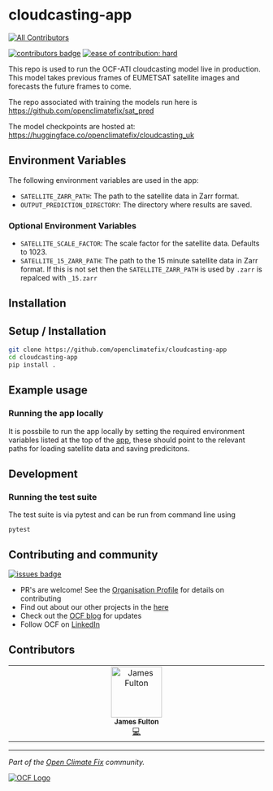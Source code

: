 # cloudcasting-app
<!-- ALL-CONTRIBUTORS-BADGE:START - Do not remove or modify this section -->
[![All Contributors](https://img.shields.io/badge/all_contributors-1-orange.svg?style=flat-square)](#contributors-)
<!-- ALL-CONTRIBUTORS-BADGE:END -->
 
[![contributors badge](https://img.shields.io/github/contributors/openclimatefix/cloudcasting-app?color=FFFFFF)](https://github.com/openclimatefix/cloudcasting-app/graphs/contributors)
[![ease of contribution: hard](https://img.shields.io/badge/ease%20of%20contribution:%20hard-bb2629)](https://github.com/openclimatefix#how-easy-is-it-to-get-involved)

This repo is used to run the OCF-ATI cloudcasting model live in production. This model takes
previous frames of EUMETSAT satellite images and forecasts the future frames to come.

The repo associated with training the models run here is https://github.com/openclimatefix/sat_pred

The model checkpoints are hosted at:
https://huggingface.co/openclimatefix/cloudcasting_uk

## Environment Variables

The following environment variables are used in the app:

- `SATELLITE_ZARR_PATH`: The path to the satellite data in Zarr format.
- `OUTPUT_PREDICTION_DIRECTORY`: The directory where results are saved. 

### Optional Environment Variables

- `SATELLITE_SCALE_FACTOR`: The scale factor for the satellite data. Defaults to 1023. 
- `SATELLITE_15_ZARR_PATH`: The path to the 15 minute satellite data in Zarr format. If 
this is not set then the `SATELLITE_ZARR_PATH` is used by `.zarr` is repalced with `_15.zarr`

## Installation

## Setup / Installation

```bash
git clone https://github.com/openclimatefix/cloudcasting-app
cd cloudcasting-app
pip install .
```


## Example usage

### Running the app locally

It is possbile to run the app locally by setting the required environment variables listed at the top of the [app](src/cloudcasting_app/app.py), these should point to the relevant paths for loading satellite data 
and saving predicitons.

## Development

### Running the test suite

The test suite is via pytest and can be run from command line using

```
pytest
```
 

## Contributing and community

[![issues badge](https://img.shields.io/github/issues/openclimatefix/cloudcasting-app?color=FFAC5F)](https://github.com/openclimatefix/cloudcasting-app/issues?q=is%3Aissue+is%3Aopen+sort%3Aupdated-desc)

- PR's are welcome! See the [Organisation Profile](https://github.com/openclimatefix) for details on contributing
- Find out about our other projects in the [here](https://github.com/openclimatefix/.github/tree/main/profile)
- Check out the [OCF blog](https://openclimatefix.org/blog) for updates
- Follow OCF on [LinkedIn](https://uk.linkedin.com/company/open-climate-fix)


## Contributors

<!-- ALL-CONTRIBUTORS-LIST:START - Do not remove or modify this section -->
<!-- prettier-ignore-start -->
<!-- markdownlint-disable -->
<table>
  <tbody>
    <tr>
      <td align="center" valign="top" width="14.28%"><a href="https://github.com/dfulu"><img src="https://avatars.githubusercontent.com/u/41546094?v=4?s=100" width="100px;" alt="James Fulton"/><br /><sub><b>James Fulton</b></sub></a><br /><a href="https://github.com/openclimatefix/cloudcasting-app/commits?author=dfulu" title="Code">💻</a></td>
    </tr>
  </tbody>
</table>

<!-- markdownlint-restore -->
<!-- prettier-ignore-end -->

<!-- ALL-CONTRIBUTORS-LIST:END -->
<!-- prettier-ignore-start -->
<!-- markdownlint-disable -->

<!-- markdownlint-restore -->
<!-- prettier-ignore-end -->

<!-- ALL-CONTRIBUTORS-LIST:END -->

---

*Part of the [Open Climate Fix](https://github.com/orgs/openclimatefix/people) community.*

[![OCF Logo](https://cdn.prod.website-files.com/62d92550f6774db58d441cca/6324a2038936ecda71599a8b_OCF_Logo_black_trans.png)](https://openclimatefix.org)
